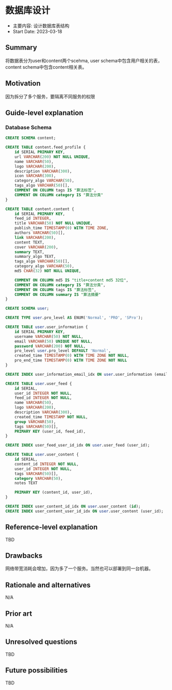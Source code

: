 # 数据库设计

- 主要内容: 设计数据库表结构
- Start Date: 2023-03-18

## Summary

将数据表分为user和content两个scehma, user schema中包含用户相关的表，content schema中包含content相关表。

## Motivation

因为拆分了多个服务，要隔离不同服务的权限

## Guide-level explanation
### Database Schema
```sql
CREATE SCHEMA content;

CREATE TABLE content.feed_profile {
    id SERIAL PRIMARY KEY,
    url VARCHAR(200) NOT NULL UNIQUE,
    name VARCHAR(50),
    logo VARCHAR(200),
    description VARCHAR(300),
    icon VARCHAR(300),
    category_algo VARCHAR(50),
    tags_algo VARCHAR(50)[],
    COMMENT ON COLUMN tags IS "算法标签",
    COMMENT ON COLUMN category IS "算法分类"
}

CREATE TABLE content.content {
    id SERIAL PRIMARY KEY,
    feed_id INTEGER,
    title VARCHAR(50) NOT NULL UNIQUE,
    publish_time TIMESTAMP(0) WITH TIME ZONE,
    authors VARCHAR(50)[],
    link VARCHAR(200),
    content TEXT,
    cover VARCHAR(200),
    summary TEXT,
    summary_algo TEXT,
    tags_algo VARCHAR(50)[],
    category_algo VARCHAR(50),
    md5 CHAR(32) NOT NULL UNIQUE,

    COMMENT ON COLUMN md5 IS "title+content md5 32位",
    COMMENT ON COLUMN category IS "算法分类",
    COMMENT ON COLUMN tags IS "算法标签",
    COMMENT ON COLUMN summary IS "算法摘要"
}

CREATE SCHEMA user;

CREATE TYPE user.pro_level AS ENUM('Normal', 'PRO', 'SPro');

CREATE TABLE user.user_information {
    id SERIAL PRIMARY KEY,
    username VARCHAR(50) NOT NULL,
    email VARCHAR(50) UNIQUE NOT NULL,
    password VARCHAR(200) NOT NULL,
    pro_level user.pro_level DEFAULT 'Normal',
    created_time TIMESTAMP(0) WITH TIME ZONE NOT NULL,
    pro_end_time TIMESTAMP(0) WITH TIME ZONE NOT NULL
}

CREATE INDEX user_information_email_idx ON user.user_information (email);

CREATE TABLE user.user_feed {
    id SERIAL,
    user_id INTEGER NOT NULL,
    feed_id INTEGER NOT NULL,
    name VARCHAR(50),
    logo VARCHAR(200),
    description VARCHAR(300),
    created_time TIMESTAMP NOT NULL,
    group VARCHAR(50),
    tags VARCHAR(50)[],
    PRIMARY KEY (user_id, feed_id),
}

CREATE INDEX user_feed_user_id_idx ON user.user_feed (user_id);

CREATE TABLE user.user_content {
    id SERIAL,
    content_id INTEGER NOT NULL,
    user_id INTEGER NOT NULL,
    tags VARCHAR(50)[],
    category VARCHAR(50),
    notes TEXT

    PRIMARY KEY (content_id, user_id),
}

CREATE INDEX user_content_id_idx ON user.user_content (id);
CREATE INDEX user_content_user_id_idx ON user.user_content (user_id);
```

## Reference-level explanation

TBD

## Drawbacks

网络带宽消耗会增加，因为多了一个服务。当然也可以部署到同一台机器。

## Rationale and alternatives

N/A

## Prior art

N/A

## Unresolved questions

TBD

## Future possibilities

TBD
